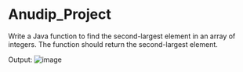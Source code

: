 # Anudip_Project
Write a Java function to find the second-largest element in an array of integers. The function should return the second-largest element.

Output:
![image](https://github.com/user-attachments/assets/2c2fa75c-3bf0-4ce3-ae4f-815d6ddecd70)
